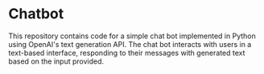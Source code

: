 # Chatbot
This repository contains code for a simple chat bot implemented in Python using OpenAI's text generation API. The chat bot interacts with users in a text-based interface, responding to their messages with generated text based on the input provided.
